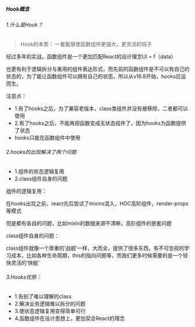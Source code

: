 ##### Hook概念

###### 1.什么是Hook？

> Hook的本质： 一套能够使函数组件更强大，更灵活的钩子

经过多年的实战，函数组件是一个更加匹配React的设计理念UI = f（data）

也更有利于逻辑拆分与重用的组件表达形式，而先前的函数组件是不可以有自己的状态的，为了能让函数组件可以拥有自己的状态，所以从v16.8开始，hooks应运而生。

注意点：

+ 1.有了hooks之后，为了兼容老版本，class类组件并没有被移除，二者都可以使用
+ 2.有了hooks之后，不能再把函数变成无状态组件了，因为hooks为函数提供了状态
+ hooks只能在函数组件中使用

###### 2.hooks的出现解决了两个问题

+ 1.组件的状态逻辑复用
+ 2.class组件自身的问题

组件的逻辑复用：

​	在hooks出现之前，react先后尝试了mixins混入，HOC高阶组件，render-props等模式

但是都有各自的问题，比如mixin的数据来源不清晰，高阶组件的嵌套问题

class组件自身的问题：

class组件就像一个厚重的‘战舰’一样，大而全，提供了很多东西，有不可忽视的学习成本，比如各种生命周期，this的指向问题等，而我们更多时候需要的是一个轻快灵活的‘快艇’

###### 3.Hooks优势：

+ 1.告别了难以理解的class
+ 2.解决业务逻辑难以拆分的问题
+ 3.使状态逻辑复用变得简单可行
+ 4.函数组件在设计思想上，更加契合React的理念

